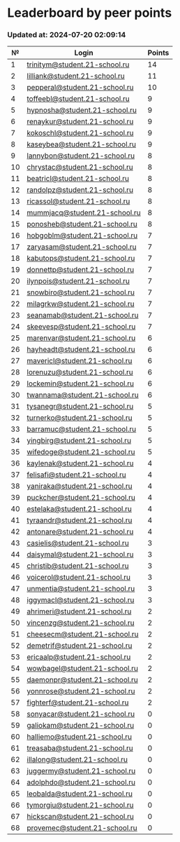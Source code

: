 # Leaderboard by peer points

### Updated at: 2024-07-20 02:09:14

| № | Login | Points |
|---|-------|--------|
|1|trinitym@student.21-school.ru|14|
|2|lilliank@student.21-school.ru|11|
|3|pepperal@student.21-school.ru|10|
|4|toffeebl@student.21-school.ru|9|
|5|hypnosha@student.21-school.ru|9|
|6|renaykur@student.21-school.ru|9|
|7|kokoschl@student.21-school.ru|9|
|8|kaseybea@student.21-school.ru|9|
|9|lannybon@student.21-school.ru|8|
|10|chrystac@student.21-school.ru|8|
|11|beatricl@student.21-school.ru|8|
|12|randolpz@student.21-school.ru|8|
|13|ricassol@student.21-school.ru|8|
|14|mummjacq@student.21-school.ru|8|
|15|ponosheb@student.21-school.ru|8|
|16|hobgoblm@student.21-school.ru|7|
|17|zaryasam@student.21-school.ru|7|
|18|kabutops@student.21-school.ru|7|
|19|donnettp@student.21-school.ru|7|
|20|ilynpois@student.21-school.ru|7|
|21|snowbiro@student.21-school.ru|7|
|22|milagrkw@student.21-school.ru|7|
|23|seanamab@student.21-school.ru|7|
|24|skeevesp@student.21-school.ru|7|
|25|marenvar@student.21-school.ru|6|
|26|hayheadt@student.21-school.ru|6|
|27|mavericl@student.21-school.ru|6|
|28|lorenuzu@student.21-school.ru|6|
|29|lockemin@student.21-school.ru|6|
|30|twannama@student.21-school.ru|6|
|31|tysanegr@student.21-school.ru|5|
|32|turnerko@student.21-school.ru|5|
|33|barramuc@student.21-school.ru|5|
|34|yingbirg@student.21-school.ru|5|
|35|wifedoge@student.21-school.ru|5|
|36|kaylenak@student.21-school.ru|4|
|37|felisafi@student.21-school.ru|4|
|38|yaniraka@student.21-school.ru|4|
|39|puckcher@student.21-school.ru|4|
|40|estelaka@student.21-school.ru|4|
|41|tyraandr@student.21-school.ru|4|
|42|antonare@student.21-school.ru|4|
|43|casielis@student.21-school.ru|3|
|44|daisymal@student.21-school.ru|3|
|45|christib@student.21-school.ru|3|
|46|voicerol@student.21-school.ru|3|
|47|unmentia@student.21-school.ru|3|
|48|iggymacl@student.21-school.ru|3|
|49|ahrimeri@student.21-school.ru|2|
|50|vincenzg@student.21-school.ru|2|
|51|cheesecm@student.21-school.ru|2|
|52|demetrif@student.21-school.ru|2|
|53|ericaalp@student.21-school.ru|2|
|54|wowbagel@student.21-school.ru|2|
|55|daemonpr@student.21-school.ru|2|
|56|yonnrose@student.21-school.ru|2|
|57|fighterf@student.21-school.ru|2|
|58|sonyacar@student.21-school.ru|0|
|59|galiokam@student.21-school.ru|0|
|60|halliemo@student.21-school.ru|0|
|61|treasaba@student.21-school.ru|0|
|62|illalong@student.21-school.ru|0|
|63|juggermy@student.21-school.ru|0|
|64|adolphdo@student.21-school.ru|0|
|65|leobalda@student.21-school.ru|0|
|66|tymorgiu@student.21-school.ru|0|
|67|hickscan@student.21-school.ru|0|
|68|provemec@student.21-school.ru|0|


